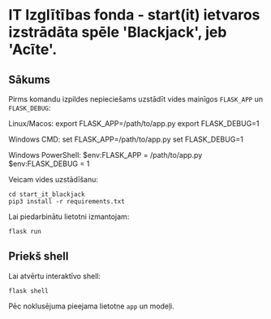 # IT Izglītības fonda - start(it) ietvaros izstrādāta spēle 'Blackjack', jeb 'Acīte'.

Sākums
----------

Pirms komandu izpildes nepieciešams uzstādīt vides mainīgos ``FLASK_APP`` un ``FLASK_DEBUG``:

Linux/Macos:
    export FLASK_APP=/path/to/app.py
    export FLASK_DEBUG=1

Windows CMD:
    set FLASK_APP=/path/to/app.py
    set FLASK_DEBUG=1

Windows PowerShell:
    $env:FLASK_APP = /path/to/app.py
    $env:FLASK_DEBUG = 1

Veicam vides uzstādīšanu:

    cd start_it_blackjack
    pip3 install -r requirements.txt

Lai piedarbinātu lietotni izmantojam:

    flask run

Priekš shell
-----

Lai atvērtu interaktīvo shell:

    flask shell

Pēc noklusējuma pieejama lietotne ``app`` un modeļi.
